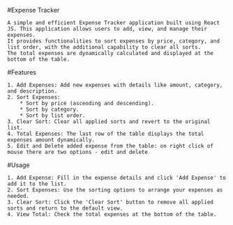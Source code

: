 #Expense Tracker

    A simple and efficient Expense Tracker application built using React JS. This application allows users to add, view, and manage their expenses. 
    It provides functionalities to sort expenses by price, category, and list order, with the additional capability to clear all sorts. 
    The total expenses are dynamically calculated and displayed at the bottom of the table.

#Features

    1. Add Expenses: Add new expenses with details like amount, category, and description.
    2. Sort Expenses:
        * Sort by price (ascending and descending).
        * Sort by category.
        * Sort by list order.
    3. Clear Sort: Clear all applied sorts and revert to the original list.
    4. Total Expenses: The last row of the table displays the total expenses amount dynamically.
    5. Edit and Delete added expense from the table: on right click of mouse there are two options - edit and delete



#Usage

    1. Add Expense: Fill in the expense details and click 'Add Expense' to add it to the list.
    2. Sort Expenses: Use the sorting options to arrange your expenses as needed.
    3. Clear Sort: Click the 'Clear Sort' button to remove all applied sorts and return to the default view.
    4. View Total: Check the total expenses at the bottom of the table.
